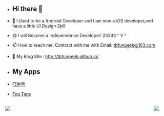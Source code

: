 - ## Hi there 👋

- 🔭 I Used to be a Android Developer and I am now a iOS developer,and have a little UI Design Skill
- 😄 I will Become a Independence Developer! 23333 ^ V ^
- 📫 How to reach me: Contract with me with Email: tbfungeek@163.com
- 👋 My Blog Site : http://tbfungeek.github.io/

- ##  My Apps

- [叮咚熊](https://apps.apple.com/cn/app/%E5%8F%AE%E5%92%9A%E7%86%8A/id1574272868)


- [Top Tags](https://apps.apple.com/cn/app/top-tags/id1589642043)

<br/>

<img align="left" src="https://github-readme-stats.vercel.app/api?username=tbfungeek&show_icons=true" />

<img align="right" src="https://github-readme-stats.vercel.app/api/top-langs/?username=tbfungeek&hide=html&count_private=true&show_icons=true" />



